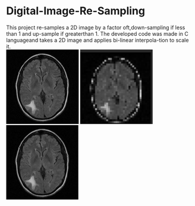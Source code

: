 # Digital-Image-Re-Sampling
This  project  re-samples  a  2D  image  by  a  factor  oft,down-sampling if less than 1 and up-sample if greaterthan 1.  The developed code was made in C languageand takes a 2D image and applies bi-linear interpola-tion to scale it.<br />
<img src="/figures/out_scale_1.png" height="200">
<img src="/figures/out_scale_01.png" height="200">
<img src="/figures/out_scale_5.png" height="200">
